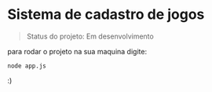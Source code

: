 <h1> Sistema de cadastro de jogos</h1>

> Status do projeto: Em desenvolvimento

para rodar o projeto na sua maquina digite:

```
node app.js
```
:)